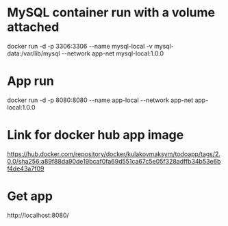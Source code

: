 # MySQL container run with a volume attached
docker run -d -p 3306:3306 --name mysql-local -v mysql-data:/var/lib/mysql --network app-net mysql-local:1.0.0
# App run
docker run -d -p 8080:8080 --name app-local --network app-net app-local:1.0.0
 # Link for docker hub app image
https://hub.docker.com/repository/docker/kulakovmaksym/todoapp/tags/2.0.0/sha256:a89f88da90de19bcaf0fa69d551ca67c5e05f328adffb34b53e6bf4de43a7f09
 # Get app
http://localhost:8080/

